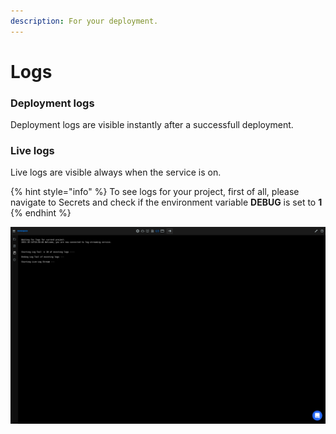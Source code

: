 ```yaml
---
description: For your deployment.
---
```


# Logs

### Deployment logs

Deployment logs are visible instantly after a successfull deployment.

### Live logs

Live logs are visible always when the service is on.

{% hint style="info" %}
To see logs for your project, first of all, please navigate to Secrets and check if the environment variable **DEBUG** is set to **1**
{% endhint %}

![](<../../.gitbook/assets/image (12).png>)
